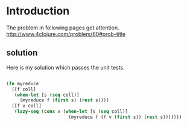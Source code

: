 # Introduction
The problem in following pages got attention. 
http://www.4clojure.com/problem/60#prob-title

## solution

Here is my solution which passes the unit tests.
```clojure

(fn myreduce
  ([f coll]
   (when-let [s (seq coll)]
     (myreduce f (first s) (rest s))))
  ([f v coll]
   (lazy-seq (cons v (when-let [s (seq coll)]
                       (myreduce f (f v (first s)) (rest s)))))))

```
